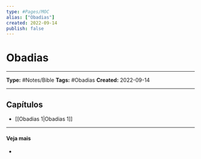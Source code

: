 ```yaml
---
type: #Pages/MOC
alias: ["Obadias"]
created: 2022-09-14
publish: false
---
```


# Obadias

---

**Type:** #Notes/Bible
**Tags:** #Obadias
**Created:** 2022-09-14

---

## Capítulos

- [[Obadias 1|Obadias 1]]

---

#### Veja mais

-
